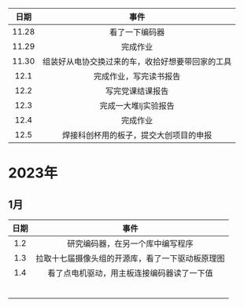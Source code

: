 | 日期  |                       事件                       |
| :---: | :----------------------------------------------: |
| 11.28 |                  看了一下编码器                  |
| 11.29 |                     完成作业                     |
| 11.30 | 组装好从电协交换过来的车，收拾好想要带回家的工具 |
| 12.1  |              完成作业，写完读书报告              |
| 12.2  |                 写完党课结课报告                 |
| 12.3  |               完成一大堆lj实验报告               |
| 12.4  |                     完成作业                     |
| 12.5  |      焊接科创杯用的板子，提交大创项目的申报      |

# 2023年

## 1月

| 日期 |                       事件                       |
| :--: | :----------------------------------------------: |
| 1.2  |         研究编码器，在另一个库中编写程序         |
| 1.3  | 拉取十七届摄像头组的开源库，看了一下驱动板原理图 |
| 1.4  |    看了点电机驱动，用主板连接编码器读了一下值    |
|      |                                                  |
|      |                                                  |
|      |                                                  |
|      |                                                  |
|      |                                                  |
|      |                                                  |
